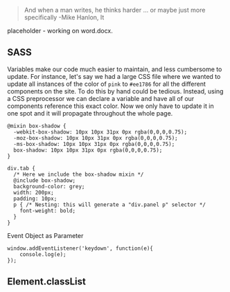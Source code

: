 > And when a man writes, he thinks harder ... or maybe just more specifically
> -Mike Hanlon, It

placeholder - working on word.docx.

## SASS

Variables make our code much easier to maintain, and less cumbersome to update. For instance, let's say we had a large CSS file where we wanted to update all instances of the color of `pink` to `#ee1786` for all the different components on the site. To do this by hand could be tedious.
Instead, using a CSS preprocessor we can declare a variable and have all of our components reference this exact color. Now we only have to update it in one spot and it will propagate throughout the whole page.

```
@mixin box-shadow {
  -webkit-box-shadow: 10px 10px 31px 0px rgba(0,0,0,0.75);
  -moz-box-shadow: 10px 10px 31px 0px rgba(0,0,0,0.75);
  -ms-box-shadow: 10px 10px 31px 0px rgba(0,0,0,0.75);
  box-shadow: 10px 10px 31px 0px rgba(0,0,0,0.75);
}
 
div.tab {
  /* Here we include the box-shadow mixin */
  @include box-shadow;
  background-color: grey;
  width: 200px;
  padding: 10px;
  p { /* Nesting: this will generate a "div.panel p" selector */
    font-weight: bold;
  }
}
```

Event Object as Parameter 
```
window.addEventListener('keydown', function(e){
	console.log(e);
});
```

## Element.classList
